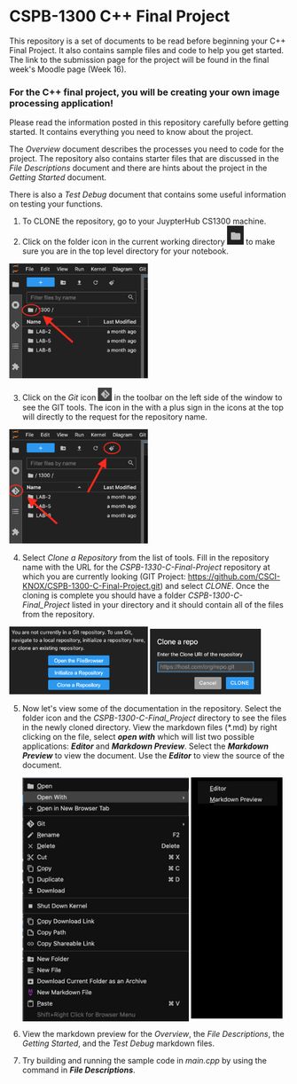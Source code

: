 # CSPB-1300   C++ Final Project

This repository is a set of documents to be read before beginning your C++ Final Project. It also contains sample files and code to help you get started.
The link to the submission page for the project will be found in the final week's Moodle page (Week 16).


### For the C++ final project, you will be creating your own image processing application! 

Please read the information posted in this repository carefully before getting started. It contains everything you need to know about the project. 

The _Overview_ document describes the processes you need to code for the project.  The repository also contains 
starter files that are discussed in the _File Descriptions_ document and there are hints about the project in the _Getting Started_ document.  

There is also a _Test Debug_ document that contains some useful information on testing your functions.

1. To CLONE the repository, go to your JuypterHub CS1300 machine.  
2. Click on the folder icon in the current working directory <img src="doc_images/folder_icon.png" alt="folder_icon" width="30"/> 
to make sure you are in the top level directory for your notebook.

<img src="doc_images/Jupyter_Folder_Icon.png" alt="folder_icon" width="250"/>

3. Click on the _Git_ icon  <img src="doc_images/Git_icon.png" alt="GIT_icon" width="25"/>
in the toolbar on the left side of the window to see the GIT tools.  The icon in the with a plus sign in the icons at the top will directly to the request for the repository name.

<img src="doc_images/Jupyter_GIT_Icon.png" alt="git_icon" width="250"/>

4. Select _Clone a Repository_ from the list of tools.  Fill in the repository name with the URL for the _CSPB-1330-C-Final-Project_ repository at which you are currently looking   (GIT Project: https://github.com/CSCI-KNOX/CSPB-1300-C-Final-Project.git) and select _CLONE_. Once the cloning is complete you should have a folder _CSPB-1300-C-Final_Project_ listed in your directory and it should contain all of the files from the repository.

<img src="doc_images/git_tools.png" alt="git tools menu" width="250"/>       <img src="doc_images/git_clone_dialog.png" alt="git clone dialog" width="200"/>
  
5. Now let's view some of the documentation in the repository.  Select the folder icon and the _CSPB-1300-C-Final_Project_ directory to see the files in the newly cloned directory.
View the markdown files (\*.md) by right clicking on the file, select **_open with_** which will list two possible applications: ***Editor*** and ***Markdown Preview***.  Select the ***Markdown Preview*** to view the document.  Use the ***Editor*** to view the source of the document.

    <img src="doc_images/right_click_on_markdown.png" alt="right_click_on_markdown" width="300" style="vertical-align: top;"/>  <img src="doc_images/markdown_open_with.png" alt="markdown_open_with" width="165"  style="vertical-align: top;"/>  


6. View the markdown preview for the *Overview*, the *File Descriptions*, the *Getting Started*, and the *Test Debug* markdown files.
7. Try building and running the sample code in *main.cpp* by using the command in ***File Descriptions***. 

